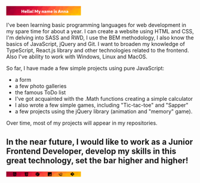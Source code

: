 <img src="https://github.com/90AnnaG/90AnnaG/blob/master/hello.png" alt="hello" style="max-width: 200px" />

I've been learning basic programming languages for web development in my spare time for about a year. I can create a website using HTML and CSS, I'm delving into SASS and RWD, I use the BEM methodology, I also know the basics of JavaScript, jQuery and Git. I want to broaden my knowledge of TypeScript, React.js library and other technologies related to the frontend. Also I've ability to work with Windows, Linux and MacOS.

 So far, I have made a few simple projects using pure JavaScript:
 - a form
 - a few photo galleries
 - the famous ToDo list
 - I've got acquainted with the .Math functions creating a simple calculator
 - I also wrote a few simple games, including "Tic-tac-toe" and "Sapper"
 - a few projects using the jQuery library (animation and "memory" game). 
 
 Over time, most of my projects will appear in my repositories.

## In the near future, I would like to work as a Junior Frontend Developer, develop my skills in this great technology, set the bar higher and higher!

<img src="https://github.com/90AnnaG/90AnnaG/blob/master/technology.png" alt="hello" style="max-width: 200px" />

